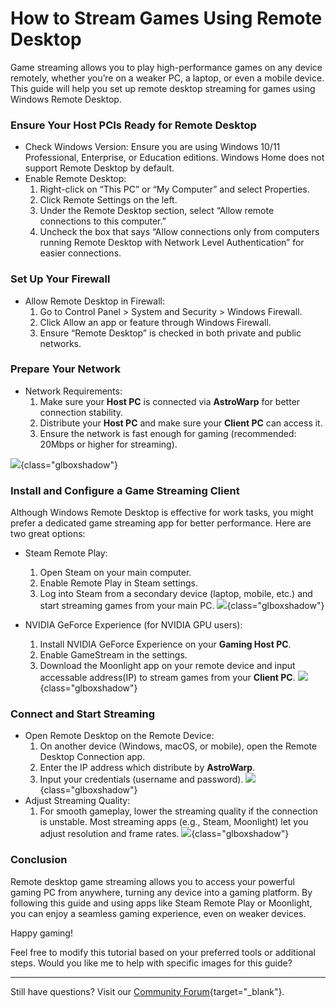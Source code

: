 # How to Stream Games Using Remote Desktop

Game streaming allows you to play high-performance games on any device remotely, whether you’re on a weaker PC, a laptop, or even a mobile device. This guide will help you set up remote desktop streaming for games using Windows Remote Desktop.

### **Ensure Your Host PCIs Ready for Remote Desktop**

* Check Windows Version:
Ensure you are using Windows 10/11 Professional, Enterprise, or Education editions. Windows Home does not support Remote Desktop by default.
* Enable Remote Desktop:
	1. Right-click on “This PC” or “My Computer” and select Properties.
	1. Click Remote Settings on the left.
	1. Under the Remote Desktop section, select “Allow remote connections to this computer.”
	1. Uncheck the box that says “Allow connections only from computers running Remote Desktop with Network Level Authentication” for easier connections.

### **Set Up Your Firewall**

* Allow Remote Desktop in Firewall:
	1. Go to Control Panel > System and Security > Windows Firewall.
	1. Click Allow an app or feature through Windows Firewall.
	1. Ensure “Remote Desktop” is checked in both private and public networks.

### **Prepare Your Network**

* Network Requirements:
	1. Make sure your **Host PC** is connected via **AstroWarp** for better connection stability.
	2. Distribute your **Host PC** and make sure your **Client PC** can access it.
	1. Ensure the network is fast enough for gaming (recommended: 20Mbps or higher for streaming).

![](https://static.gl-inet.com/docs/astrowarp/tutorials/game/openRs.png){class="glboxshadow"}

### **Install and Configure a Game Streaming Client**

Although Windows Remote Desktop is effective for work tasks, you might prefer a dedicated game streaming app for better performance. Here are two great options:

* Steam Remote Play:
	1. Open Steam on your main computer.
	1. Enable Remote Play in Steam settings.
	1. Log into Steam from a secondary device (laptop, mobile, etc.) and start streaming games from your main PC.
![](https://static.gl-inet.com/docs/astrowarp/tutorials/game/2.png){class="glboxshadow"}

* NVIDIA GeForce Experience (for NVIDIA GPU users):
	1. Install NVIDIA GeForce Experience on your **Gaming Host PC**.
	1. Enable GameStream in the settings.
	1. Download the Moonlight app on your remote device and input accessable address(IP) to stream games from your **Client PC**.
![](https://static.gl-inet.com/docs/astrowarp/tutorials/game/3.png){class="glboxshadow"}

### **Connect and Start Streaming**

* Open Remote Desktop on the Remote Device:
	1. On another device (Windows, macOS, or mobile), open the Remote Desktop Connection app.
	1. Enter the IP address which distribute by **AstroWarp**. 
	1. Input your credentials (username and password).
![](https://static.gl-inet.com/docs/astrowarp/tutorials/game/1.png){class="glboxshadow"}
* Adjust Streaming Quality:
	1. For smooth gameplay, lower the streaming quality if the connection is unstable. Most streaming apps (e.g., Steam, Moonlight) let you adjust resolution and frame rates.
![](https://moonlight-stream.org/images/steam_framed.webp){class="glboxshadow"}

### **Conclusion**

Remote desktop game streaming allows you to access your powerful gaming PC from anywhere, turning any device into a gaming platform. By following this guide and using apps like Steam Remote Play or Moonlight, you can enjoy a seamless gaming experience, even on weaker devices.

Happy gaming!

Feel free to modify this tutorial based on your preferred tools or additional steps. Would you like me to help with specific images for this guide?

---

Still have questions? Visit our [Community Forum](https://forum.gl-inet.com){target="_blank"}.
